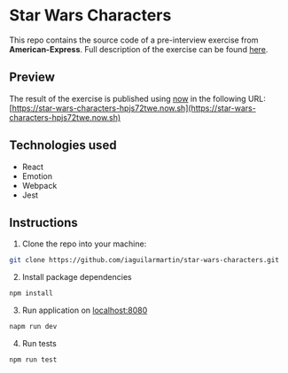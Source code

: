 # Star Wars Characters

This repo contains the source code of a pre-interview exercise from
**American-Express**. Full description of the exercise can be found
[here](https://gist.github.com/mkivanova/d2dab98922e5727cd4470c5d05696975).

## Preview

The result of the exercise is published using [now](https://zeit.co/now) in the
following URL:
[https://star-wars-characters-hpjs72twe.now.sh](https://star-wars-characters-hpjs72twe.now.sh)

## Technologies used

- React
- Emotion
- Webpack
- Jest

## Instructions

1. Clone the repo into your machine:

```bash
git clone https://github.com/iaguilarmartin/star-wars-characters.git

```

2. Install package dependencies

```bash
npm install
```

3. Run application on [localhost:8080](http://localhost:8080/)

```bash
napm run dev
```

4. Run tests

```bash
npm run test
```
